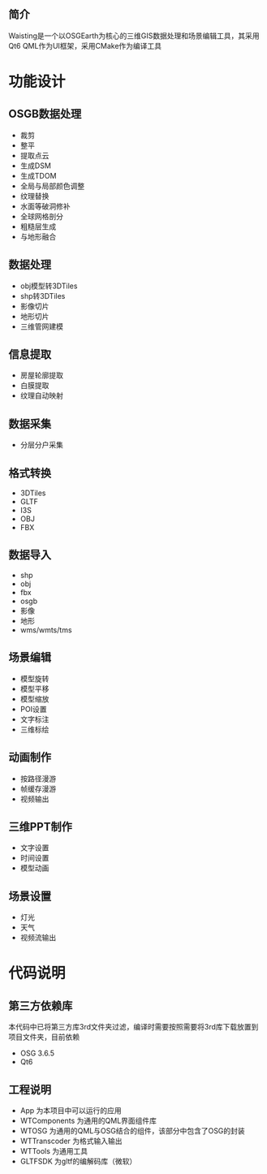 <!--
 * @Description: file content
 * @version: 0.0.1
 * @Author: 刘铭崴
 * @Date: 2020-08-17 20:50:57
 * @LastEditors: 刘铭崴
 * @LastEditTime: 2023-02-27 14:24:24
-->

简介
------
Waisting是一个以OSGEarth为核心的三维GIS数据处理和场景编辑工具，其采用Qt6 QML作为UI框架，采用CMake作为编译工具

# 功能设计
## OSGB数据处理
- 裁剪
- 整平
- 提取点云
- 生成DSM
- 生成TDOM
- 全局与局部颜色调整
- 纹理替换
- 水面等破洞修补
- 全球网格剖分
- 粗糙层生成
- 与地形融合
## 数据处理
- obj模型转3DTiles
- shp转3DTiles
- 影像切片
- 地形切片
- 三维管网建模
## 信息提取
- 房屋轮廓提取
- 白膜提取
- 纹理自动映射
## 数据采集
- 分层分户采集
## 格式转换
- 3DTiles
- GLTF
- I3S
- OBJ
- FBX
## 数据导入
- shp
- obj
- fbx
- osgb
- 影像
- 地形
- wms/wmts/tms
## 场景编辑
- 模型旋转
- 模型平移
- 模型缩放
- POI设置
- 文字标注
- 三维标绘
## 动画制作
- 按路径漫游
- 帧缓存漫游
- 视频输出
## 三维PPT制作
- 文字设置
- 时间设置
- 模型动画

## 场景设置
- 灯光
- 天气
- 视频流输出

# 代码说明
## 第三方依赖库
本代码中已将第三方库3rd文件夹过滤，编译时需要按照需要将3rd库下载放置到项目文件夹，目前依赖
- OSG 3.6.5
- Qt6

## 工程说明
- App 为本项目中可以运行的应用
- WTComponents 为通用的QML界面组件库
- WTOSG 为通用的QML与OSG结合的组件，该部分中包含了OSG的封装
- WTTranscoder 为格式输入输出
- WTTools 为通用工具
- GLTFSDK 为gltf的编解码库（微软）
